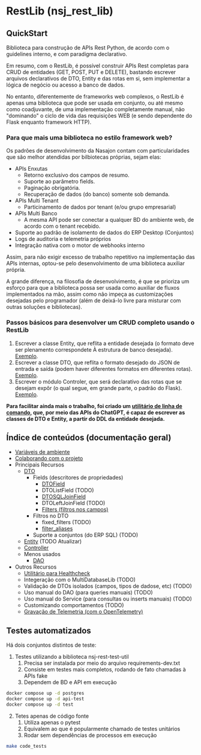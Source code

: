 # RestLib (nsj_rest_lib)

## QuickStart

Biblioteca para construção de APIs Rest Python, de acordo com o guidelines interno, e com paradigma declarativo.

Em resumo, com o RestLib, é possível construir APIs Rest completas para CRUD de entidades (GET, POST, PUT e DELETE), bastando escrever arquivos declarativos de DTO, Entity e das rotas em si, sem implementar a lógica de negócio ou acesso a banco de dados.

No entanto, diferentemente de frameworks web complexos, o RestLib é apenas uma biblioteca que pode ser usada em conjunto, ou até mesmo como coadjuvante, de uma implementação completamente manual, não "dominando" o ciclo de vida das requisições WEB (e sendo dependente do Flask enquanto framework HTTP).

### Para que mais uma biblioteca no estilo framework web?

Os padrões de desenvolvimento da Nasajon contam com particularidades que são melhor atendidas por bilbiotecas próprias, sejam elas:

* APIs Enxutas
  * Retorno exclusivo dos campos de resumo.
  * Suporte ao parâmetro fields.
  * Paginação obrigatória.
  * Recuperação de dados (do banco) somente sob demanda.
* APIs Multi Tenant
  * Particinamento de dados por tenant (e/ou grupo empresarial)
* APIs Multi Banco
  * A mesma API pode ser conectar a qualquer BD do ambiente web, de acordo com o tenant recebido.
* Suporte ao padrão de isolamento de dados do ERP Desktop (Conjuntos)
* Logs de auditoria e telemetria próprios
* Integração nativa com o motor de webhooks interno

Assim, para não exigir excesso de trabalho repetitivo na implementação das APIs internas, optou-se pelo desenvolvimento de uma biblioteca auxiliar própria.

A grande diferença, na filosofia de desenvolvimento, é que se prioriza um esforço para que a biblioteca possa ser usada como auxiliar de fluxos implementados na mão, assim como não impeça as customizações desejadas pelo programador (além de deixá-lo livre para misturar com outras soluções e bibliotecas).

### Passos básicos para desenvolver um CRUD completo usando o RestLib

1. Escrever a classe Entity, que reflita a entidade desejada (o formato deve ser plenamento correspondete À estrutura de banco desejada). [Exemplo](tests/cliente_dto.py).
2. Escrever a classe DTO, que reflita o formato desejado do JSON de entrada e saída (podem haver diferentes formatos em diferentes rotas). [Exemplo](tests/cliente_entity.py).
3. Escrever o módulo Controler, que será declarativo das rotas que se desejam expôr (o qual segue, em grande parte, o padrão do Flask). [Exemplo](tests/cliente_controller.py).

**Para facilitar ainda mais o trabalho, foi criado um [utilitário de linha de comando](https://github.com/Nasajon/arquitetura-cmd), que, por meio das APIs do ChatGPT, é capaz de escrever as classes de DTO e Entity, a partir do DDL da entidade desejada.**

## Índice de conteúdos (documentação geral)

* [Variáveis de ambiente](internal_docs/variaveis_ambiente.md)
* [Colaborando com o projeto](internal_docs/colaborando_projeto.md)
* Principais Recursos
  * [DTO](internal_docs/recursos/dto.md)
    * Fields (descritores de propriedades)
      * [DTOField](internal_docs/recursos/dto_field.md)
      * DTOListField (TODO)
      * [DTOSQLJoinField](internal_docs/recursos/dto_sql_join_field.md)
      * DTOLeftJoinField (TODO)
      * [Filters (filtros nos campos)](internal_docs/recursos/filters.md)
    * Filtros no DTO
      * fixed_filters (TODO)
      * [filter_aliases](internal_docs/recursos/filter_aliases.md)
    * Suporte a conjuntos (do ERP SQL) (TODO)
  * [Entity](internal_docs/recursos/entity.md) (TODO Atualizar)
  * [Controller](internal_docs/recursos/controller.md)
  * Menos usados
    * [DAO](internal_docs/recursos/dao.md)
* Outros Recursos
  * [Utilitário para Healthcheck](internal_docs/outros_recursos/healthcheck.md)
  * Integeração com o MultiDatabaseLib (TODO)
  * Validação de DTOs isolados (campos, tipos de dadose, etc) (TODO)
  * Uso manual do DAO (para queries manuais) (TODO)
  * Uso manual do Service (para consultas ou inserts manuais) (TODO)
  * Customizando comportamentos (TODO)
  * [Gravação de Telemetria (com o OpenTelemetry)](internal_docs/opentelemetry.md)

## Testes automatizados

Há dois conjuntos distintos de teste:

1. Testes utilizando a biblioteca nsj-rest-test-util
   1. Precisa ser instalada por meio do arquivo requirements-dev.txt
   2. Consiste em testes mais completos, rodando de fato chamadas à APIs fake
   3. Dependem de BD e API em execução

```sh
docker compose up -d postgres
docker compose up -d api-test
docker compose up -d test
```

2. Tetes apenas de código fonte
   1. Utiliza apenas o pytest
   2. Equivalem ao que é popularmente chamado de testes unitários
   3. Rodar sem dependências de processos em execução

```sh
make code_tests
```